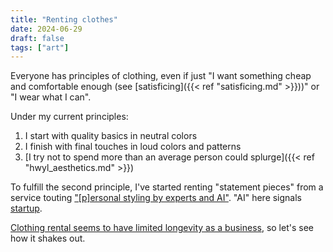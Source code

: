 ```yaml
---
title: "Renting clothes"
date: 2024-06-29
draft: false
tags: ["art"]
---
```

Everyone has principles of clothing, even if just "I want something cheap and comfortable enough (see [satisficing]({{< ref "satisficing.md" >}}))" or "I wear what I can".

Under my current principles:
1. I start with quality basics in neutral colors
2. I finish with final touches in loud colors and patterns
3. [I try not to spend more than an average person could splurge]({{< ref "hwyl_aesthetics.md" >}})

To fulfill the second principle, I've started renting "statement pieces" from a service touting ["[p]ersonal styling by experts and AI"](https://taelor.style). "AI" here signals [startup](https://dailynorthwestern.com/2021/06/24/campus/nu-lecturer-founded-startup-taelor-addresses-style-and-sustainability-with-artificial-intelligence).

[Clothing rental seems to have limited longevity as a business](https://www.wsj.com/business/retail/rent-runway-stitch-fix-business-models-6db18bbd), so let's see how it shakes out.
